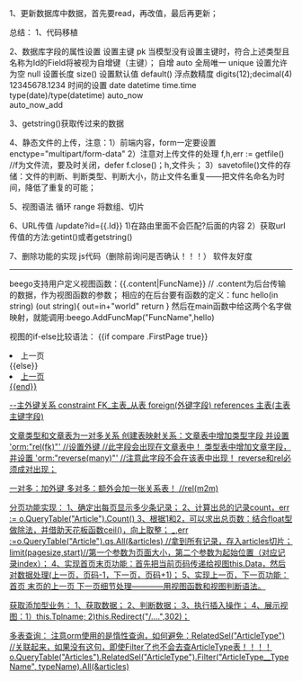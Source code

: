 1、更新数据库中数据，首先要read，再改值，最后再更新；

总结：
1、代码移植

2、数据库字段的属性设置
设置主键 pk    当模型没有设置主键时，符合上述类型且名称为Id的Field将被视为自增键（主键）；
自增 auto
全局唯一 unique
设置允许为空 null
设置长度 size()
设置默认值 default()
浮点数精度 digits(12);decimal(4)   12345678.1234
时间的设置 date datetime time.time    type(date)/type(datetime)
          auto_now  
          auto_now_add

3、getstring()获取传过来的数据

4、静态文件的上传，注意：1）前端内容，form一定要设置enctype="multipart/form-data"
                       2）注意对上传文件的处理  f,h,err := getfile() //f为文件流，要及时关闭，defer f.close()；h,文件头；
                       3）savetofile()文件的存储：文件的判断、判断类型、判断大小，防止文件名重复——把文件名命名为时间，降低了重复的可能；

5、视图语法  循环   range 将数组、切片

6、URL传值  /update?id={{.Id}}  1)在路由里面不会匹配?后面的内容
                                2）获取url传值的方法:getint()或者getstring()

7、删除功能的实现       js代码（删除前询问是否确认！！！） 软件友好度




---------------------------------------------------------------------------------------------
beego支持用户定义视图函数：{{.content|FuncName}} // .content为后台传输的数据，作为视图函数的参数；
相应的在后台要有函数的定义：func hello(in string) (out string){
    out=in+"world"
    return
}
然后在main函数中给这两个名字做映射，就能调用:beego.AddFuncMap("FuncName",hello)

视图的if-else比较语法：
{{if compare .FirstPage true}}
    <li> 上一页 </li>
{{else}}
    <li><a href="/">上一页</li>
{{end}}

--主外键关系
constraint FK_主表_从表 foreign(外键字段) references 主表(主表主键字段)

文章类型和文章表为一对多关系
创建表映射关系：文章表中增加类型字段 并设置 'orm:"rel(fk)"' //设置外键 //此字段会出现在文章表中！
               类型表中增加文章字段，并设置 'orm:"reverse(many)"' //注意此字段不会在该表中出现！
                reverse和rel必须成对出现；

一对多：加外键
多对多：额外会加一张关系表！ //rel(m2m)

分页功能实现：
1、确定出每页显示多少条记录；
2、计算出总的记录count，err := o.QueryTable("Article").Count()
3、根据1和2，可以求出总页数：结合float型 做除法，并借助天花板函数ceil()，向上取整；
    _,err :=o.QueryTable("Article").qs.All(&articles) //拿到所有记录，存入articles切片；
    limit(pagesize,start)//第一个参数为页面大小，第二个参数为起始位置（对应记录index）；
4、实现首页末页功能：首先把当前页码传递给视图this.Data，然后对数据处理(上一页，页码-1，下一页，页码+1)；
5、实现上一页，下一页功能：首页 末页的上一页 下一页细节处理————用视图函数和视图判断语法。



获取添加型业务：
1、获取数据；
2、判断数据；
3、执行插入操作；
4、展示视图：1）this.Tplname; 2)this.Redirect("/....",302)；


多表查询：
注意orm使用的是惰性查询，如何避免：RelatedSel("ArticleType") //关联起来，如果没有这句，即使Filter了也不会去查ArticleType表！！！！
o.QueryTable("Articles").RelatedSel("ArticleType").Filter("ArticleType__TypeName", typeName).All(&articles)